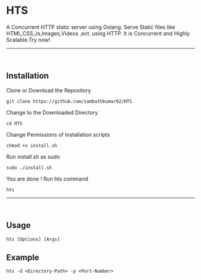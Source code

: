 # HTS 
A Concurrent HTTP static server using Golang. Serve Static files like HTML,CSS,Js,Images,Videos ,ect. using HTTP. It is Concurrent and Highly Scalable.Try now!

---
<br>

## Installation
Clone or Download the Repository

    git clone https://github.com/sambathkumar02/HTS

Change to the Downloaded Directory

    cd HTS

Change Permissions of Installation scripts

    chmod +x install.sh


Run install.sh as sudo

    sudo ./install.sh

You are done ! Run hts command

    hts

---
<br>

## Usage

    hts [Options] [Args]

## Example

    hts -d <Directory-Path> -p <Port-Number>





